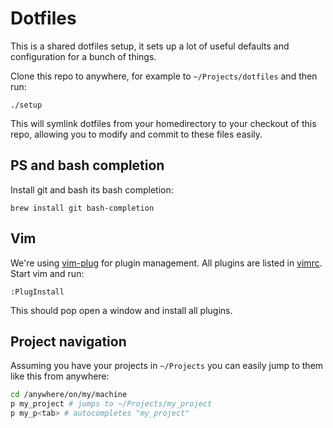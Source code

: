 # Dotfiles

This is a shared dotfiles setup, it sets up a lot of useful defaults and
configuration for a bunch of things.

Clone this repo to anywhere, for example to `~/Projects/dotfiles` and then
run:

```
./setup
```

This will symlink dotfiles from your homedirectory to your checkout of this
repo, allowing you to modify and commit to these files easily.

## PS and bash completion

Install git and bash its bash completion:

```
brew install git bash-completion
```

## Vim

We're using [vim-plug](https://github.com/junegunn/vim-plug) for plugin
management. All plugins are listed in [vimrc](link/vimrc). Start vim and
run:

```
:PlugInstall
```

This should pop open a window and install all plugins.

## Project navigation

Assuming you have your projects in `~/Projects` you can easily jump to them
like this from anywhere:

``` sh
cd /anywhere/on/my/machine
p my_project # jumps to ~/Projects/my_project
p my_p<tab> # autocompletes "my_project"
```
